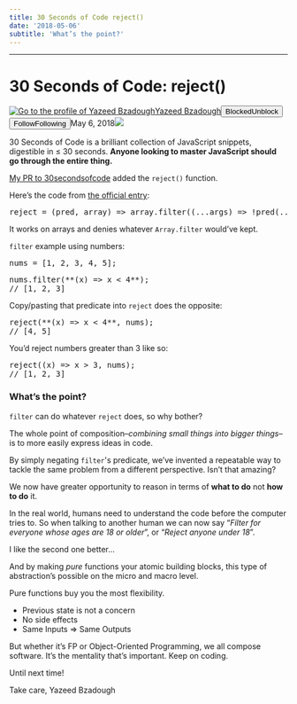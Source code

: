 ```yaml
---
title: 30 Seconds of Code reject()
date: '2018-05-06'
subtitle: 'What’s the point?'
---
```


* * *

# 30 Seconds of Code: reject()

[![Go to the profile of Yazeed Bzadough](https://cdn-images-1.medium.com/fit/c/100/100/1*D0_8f6gW_H8ufCLRpsjVtA@2x.jpeg)](https://medium.com/@yazeedb?source=post_header_lockup)[Yazeed Bzadough](https://medium.com/@yazeedb)<span class="followState js-followState" data-user-id="93124e8e38fc"><button class="button button--smallest u-noUserSelect button--withChrome u-baseColor--buttonNormal button--withHover button--unblock js-unblockButton u-marginLeft10 u-xs-hide" data-action="sign-up-prompt" data-sign-in-action="toggle-block-user" data-requires-token="true" data-redirect="https://medium.com/front-end-weekly/30-seconds-of-code-reject-500b7c7750c8" data-action-source="post_header_lockup"><span class="button-label  button-defaultState">Blocked</span><span class="button-label button-hoverState">Unblock</span></button><button class="button button--primary button--smallest button--dark u-noUserSelect button--withChrome u-accentColor--buttonDark button--follow js-followButton u-marginLeft10 u-xs-hide" data-action="sign-up-prompt" data-sign-in-action="toggle-subscribe-user" data-requires-token="true" data-redirect="https://medium.com/_/subscribe/user/93124e8e38fc" data-action-source="post_header_lockup-93124e8e38fc-------------------------follow_byline"><span class="button-label  button-defaultState js-buttonLabel">Follow</span><span class="button-label button-activeState">Following</span></button></span><time datetime="2018-05-06T20:17:00.870Z">May 6, 2018</time><span class="middotDivider u-fontSize12"></span><span class="readingTime" title="2 min read"></span>![](https://cdn-images-1.medium.com/max/1600/1*fS-jTCqIsxtOIw1rWp1PrA.png)

30 Seconds of Code is a brilliant collection of JavaScript snippets, digestible in ≤ 30 seconds. **Anyone looking to master JavaScript should go through the entire thing.**

[My PR to 30secondsofcode](https://github.com/Chalarangelo/30-seconds-of-code/pull/657) added the `reject()` function.

Here’s the code from [the official entry](https://30secondsofcode.org/array#reject):

<pre name="4a06" id="4a06" class="graf graf--pre graf-after--p">reject = (pred, array) => array.filter((...args) => !pred(...args));</pre>

It works on arrays and denies whatever `Array.filter` would’ve kept.

`filter` example using numbers:

<pre name="8228" id="8228" class="graf graf--pre graf-after--p">nums = [1, 2, 3, 4, 5];</pre>

<pre name="5099" id="5099" class="graf graf--pre graf-after--pre">nums.filter(**(x) => x < 4**);
// [1, 2, 3]</pre>

Copy/pasting that predicate into `reject` does the opposite:

<pre name="4c9f" id="4c9f" class="graf graf--pre graf-after--p">reject(**(x) => x < 4**, nums);
// [4, 5]</pre>

You’d reject numbers greater than 3 like so:

<pre name="6a37" id="6a37" class="graf graf--pre graf-after--p">reject((x) => x > 3, nums);
// [1, 2, 3]</pre>

### What’s the point?

`filter` can do whatever `reject` does, so why bother?

The whole point of composition–_combining small things into bigger things_– is to more easily express ideas in code.

By simply negating `filter`'s predicate, we’ve invented a repeatable way to tackle the same problem from a different perspective. Isn’t that amazing?

We now have greater opportunity to reason in terms of **what to do** not **how to do** it.

In the real world, humans need to understand the code before the computer tries to. So when talking to another human we can now say “_Filter for everyone whose ages are 18 or older_”, or “_Reject anyone under 18_”.

I like the second one better…

And by making _pure_ functions your atomic building blocks, this type of abstraction’s possible on the micro and macro level.

Pure functions buy you the most flexibility.

*   Previous state is not a concern
*   No side effects
*   Same Inputs => Same Outputs

But whether it’s FP or Object-Oriented Programming, we all compose software. It’s the mentality that’s important. Keep on coding.

Until next time!

Take care,
Yazeed Bzadough
  